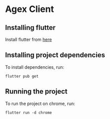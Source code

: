 # Agex Client


## Installing flutter

Install flutter from [here](https://docs.flutter.dev/get-started/install)


## Installing project dependencies
To install dependencies, run:
```
flutter pub get
```

## Running the project
To run the project on chrome, run:
```
flutter run -d chrome
```